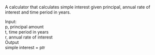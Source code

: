 A calculator that calculates simple interest given principal, annual rate of interest and time period in years. <br/>

Input:<br/>
   p, principal amount<br/>
   t, time period in years<br/>
   r, annual rate of interest<br/>
Output<br/>
   simple interest = p*t*r
